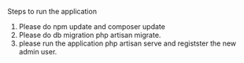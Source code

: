 Steps to run the application

1. Please do npm update and composer update
2. Please do db migration php artisan migrate.
3. please run the application php artisan serve and registster the new admin user.
